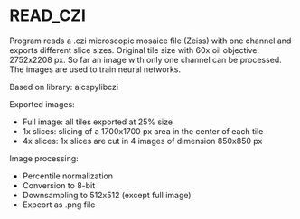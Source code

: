 # READ_CZI

Program reads a .czi microscopic mosaice file (Zeiss) with one channel and exports different slice sizes.
Original tile size with 60x oil objective: 2752x2208 px. So far an image with only one channel can be processed.
The images are used to train neural networks.

Based on library: aicspylibczi

Exported images:
- Full image: all tiles exported at 25% size
- 1x slices: slicing of a 1700x1700 px area in the center of each tile
- 4x slices: 1x slices are cut in 4 images of dimension 850x850 px

Image processing:
- Percentile normalization
- Conversion to 8-bit
- Downsampling to 512x512 (except full image)
- Expeort as .png file


